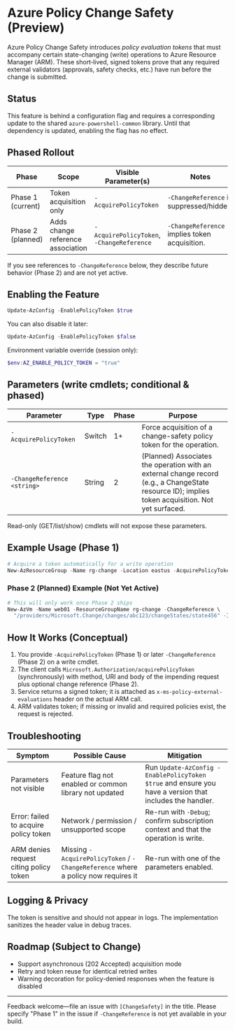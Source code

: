 # Azure Policy Change Safety (Preview)

Azure Policy Change Safety introduces *policy evaluation tokens* that must accompany certain state-changing (write) operations to Azure Resource Manager (ARM). These short‑lived, signed tokens prove that any required external validators (approvals, safety checks, etc.) have run before the change is submitted.

## Status
This feature is behind a configuration flag and requires a corresponding update to the shared `azure-powershell-common` library. Until that dependency is updated, enabling the flag has no effect.

## Phased Rollout
| Phase | Scope | Visible Parameter(s) | Notes |
|-------|-------|----------------------|-------|
| Phase 1 (current) | Token acquisition only | `-AcquirePolicyToken` | `-ChangeReference` is suppressed/hidden. |
| Phase 2 (planned) | Adds change reference association | `-AcquirePolicyToken`, `-ChangeReference` | `-ChangeReference` implies token acquisition. |

If you see references to `-ChangeReference` below, they describe future behavior (Phase 2) and are not yet active.

## Enabling the Feature
```powershell
Update-AzConfig -EnablePolicyToken $true
```

You can also disable it later:
```powershell
Update-AzConfig -EnablePolicyToken $false
```

Environment variable override (session only):
```powershell
$env:AZ_ENABLE_POLICY_TOKEN = "true"
```

## Parameters (write cmdlets; conditional & phased)
| Parameter | Type | Phase | Purpose |
|----------|------|-------|---------|
| `-AcquirePolicyToken` | Switch | 1+ | Force acquisition of a change-safety policy token for the operation. |
| `-ChangeReference <string>` | String | 2 | (Planned) Associates the operation with an external change record (e.g., a ChangeState resource ID); implies token acquisition. Not yet surfaced. |

Read-only (GET/list/show) cmdlets will not expose these parameters.

## Example Usage (Phase 1)
```powershell
# Acquire a token automatically for a write operation
New-AzResourceGroup -Name rg-change -Location eastus -AcquirePolicyToken
```

### Phase 2 (Planned) Example (Not Yet Active)
```powershell
# This will only work once Phase 2 ships
New-AzVm -Name web01 -ResourceGroupName rg-change -ChangeReference \
  "/providers/Microsoft.Change/changes/abc123/changeStates/state456" -Image UbuntuLTS -Location eastus
```

## How It Works (Conceptual)
1. You provide `-AcquirePolicyToken` (Phase 1) or later `-ChangeReference` (Phase 2) on a write cmdlet.
2. The client calls `Microsoft.Authorization/acquirePolicyToken` (synchronously) with method, URI and body of the impending request plus optional change reference (Phase 2).
3. Service returns a signed token; it is attached as `x-ms-policy-external-evaluations` header on the actual ARM call.
4. ARM validates token; if missing or invalid and required policies exist, the request is rejected.

## Troubleshooting
| Symptom | Possible Cause | Mitigation |
|--------|----------------|-----------|
| Parameters not visible | Feature flag not enabled or common library not updated | Run `Update-AzConfig -EnablePolicyToken $true` and ensure you have a version that includes the handler. |
| Error: failed to acquire policy token | Network / permission / unsupported scope | Re-run with `-Debug`; confirm subscription context and that the operation is write. |
| ARM denies request citing policy token | Missing `-AcquirePolicyToken` / `-ChangeReference` where a policy now requires it | Re-run with one of the parameters enabled. |

## Logging & Privacy
The token is sensitive and should not appear in logs. The implementation sanitizes the header value in debug traces.

## Roadmap (Subject to Change)
* Support asynchronous (202 Accepted) acquisition mode
* Retry and token reuse for identical retried writes
* Warning decoration for policy-denied responses when the feature is disabled

---
Feedback welcome—file an issue with `[ChangeSafety]` in the title. Please specify "Phase 1" in the issue if `-ChangeReference` is not yet available in your build.
